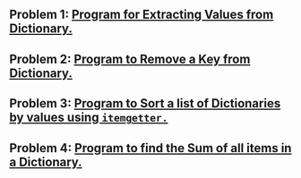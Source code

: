 ### <h2>Problem 1: <a href="https://github.com/Iamtripathisatyam/100_Days_Code_Challenge/blob/main/Day18/Extract_Unique_Dictionary_Values.py">**Program for Extracting Values from Dictionary.**</a></h2>
### <h2>Problem 2: <a href="https://github.com/Iamtripathisatyam/100_Days_Code_Challenge/blob/main/Day18/Remove_Keys_from_Dictionary.py">**Program to Remove a Key from Dictionary.**</a></h2>
### <h2>Problem 3: <a href="https://github.com/Iamtripathisatyam/100_Days_Code_Challenge/blob/main/Day18/Sorting_Dictionary_Using_Itemgetter.py">**Program to Sort a list of Dictionaries by values using `itemgetter.`**</a></h2>
### <h2>Problem 4: <a href="https://github.com/Iamtripathisatyam/100_Days_Code_Challenge/blob/main/Day18/Sum_of_Items_in_Dictionary.py">**Program to find the Sum of all items in a Dictionary.**</a></h2>
